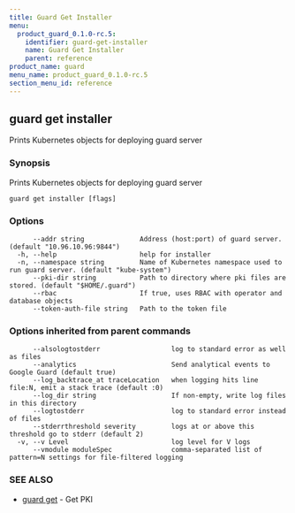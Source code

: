 ```yaml
---
title: Guard Get Installer
menu:
  product_guard_0.1.0-rc.5:
    identifier: guard-get-installer
    name: Guard Get Installer
    parent: reference
product_name: guard
menu_name: product_guard_0.1.0-rc.5
section_menu_id: reference
---
```

## guard get installer

Prints Kubernetes objects for deploying guard server

### Synopsis

Prints Kubernetes objects for deploying guard server

```
guard get installer [flags]
```

### Options

```
      --addr string              Address (host:port) of guard server. (default "10.96.10.96:9844")
  -h, --help                     help for installer
  -n, --namespace string         Name of Kubernetes namespace used to run guard server. (default "kube-system")
      --pki-dir string           Path to directory where pki files are stored. (default "$HOME/.guard")
      --rbac                     If true, uses RBAC with operator and database objects
      --token-auth-file string   Path to the token file
```

### Options inherited from parent commands

```
      --alsologtostderr                  log to standard error as well as files
      --analytics                        Send analytical events to Google Guard (default true)
      --log_backtrace_at traceLocation   when logging hits line file:N, emit a stack trace (default :0)
      --log_dir string                   If non-empty, write log files in this directory
      --logtostderr                      log to standard error instead of files
      --stderrthreshold severity         logs at or above this threshold go to stderr (default 2)
  -v, --v Level                          log level for V logs
      --vmodule moduleSpec               comma-separated list of pattern=N settings for file-filtered logging
```

### SEE ALSO

* [guard get](/docs/reference/guard_get.md)	 - Get PKI

